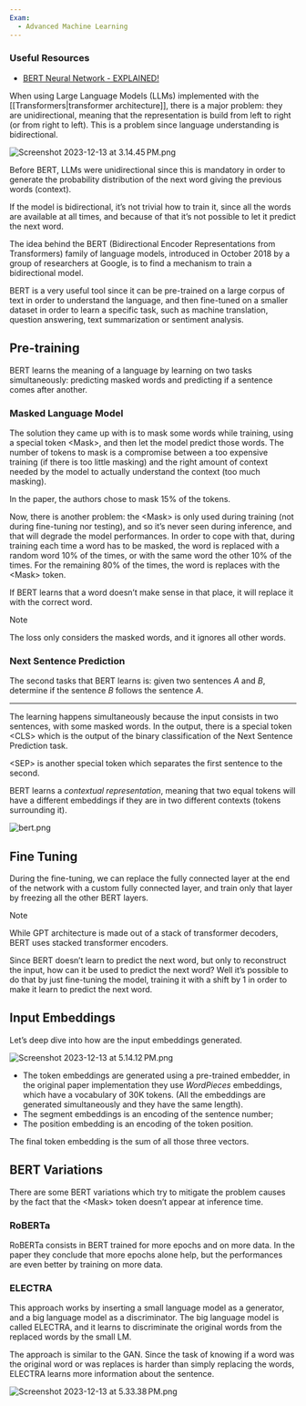 ```yaml
---
Exam:
  - Advanced Machine Learning
---
```


### Useful Resources
- [BERT Neural Network - EXPLAINED!](https://www.youtube.com/watch?v=xI0HHN5XKDo)

When using Large Language Models (LLMs) implemented with the [[Transformers|transformer architecture]], there is a major problem: they are unidirectional, meaning that the representation is build from left to right (or from right to left). This is a problem since language understanding is bidirectional.

![Screenshot 2023-12-13 at 3.14.45 PM.png](Screenshot_2023-12-13_at_3.14.45_PM.png)

Before BERT, LLMs were unidirectional since this is mandatory in order to generate the probability distribution of the next word giving the previous words (context).

If the model is bidirectional, it’s not trivial how to train it, since all the words are available at all times, and because of that it’s not possible to let it predict the next word.

The idea behind the BERT (Bidirectional Encoder Representations from Transformers)  family of language models, introduced in October 2018 by a group of researchers at Google, is to find a mechanism to train a bidirectional model.

BERT is a very useful tool since it can be pre-trained on a large corpus of text in order to understand the language, and then fine-tuned on a smaller dataset in order to learn a specific task, such as machine translation, question answering, text summarization or sentiment analysis.

## Pre-training

BERT learns the meaning of a language by learning on two tasks simultaneously: predicting masked words and predicting if a sentence comes after another.

### Masked Language Model

The solution they came up with is to mask some words while training, using a special token $\text{<Mask>}$, and then let the model predict those words. The number of tokens to mask is a compromise between a too expensive training (if there is too little masking) and the right amount of context needed by the model to actually understand the context (too much masking).

In the paper, the authors chose to mask $15\%$ of the tokens. 

Now, there is another problem: the $\text{<Mask>}$ is only used during training (not during fine-tuning nor testing), and so it’s never seen during inference, and that will degrade the model performances. In order to cope with that, during training each time a word has to be masked, the word is replaced with a random word $10\%$ of the times, or with the same word the other $10\%$ of the times. For the remaining $80\%$ of the times, the word is replaces with the $\text{<Mask>}$ token.

If BERT learns that a word doesn’t make sense in that place, it will replace it with the correct word.

>[!Note]
The loss only considers the masked words, and it ignores all other words.
### Next Sentence Prediction

The second tasks that BERT learns is: given two sentences $A$ and $B$, determine if the  sentence $B$ follows the sentence $A$.

---

The learning happens simultaneously because the input consists in two sentences, with some masked words. In the output, there is a special token $\text{<CLS>}$ which is the output of the binary classification of the Next Sentence Prediction task.

$\text{<SEP>}$ is another special token which separates the first sentence to the second.

BERT learns a *contextual representation*, meaning that two equal tokens will have a different embeddings if they are in two different contexts (tokens surrounding it).

![bert.png](bert.png)

## Fine Tuning

During the fine-tuning, we can replace the fully connected layer at the end of the network with a custom fully connected layer, and train only that layer by freezing all the other BERT layers.

>[!Note]
While GPT architecture is made out of a stack of transformer decoders, BERT uses stacked transformer encoders.

Since BERT doesn’t learn to predict the next word, but only to reconstruct the input, how can it be used to predict the next word? Well it’s possible to do that by just fine-tuning the model, training it with a shift by $1$ in order to make it learn to predict the next word.

## Input Embeddings

Let’s deep dive into how are the input embeddings generated.

![Screenshot 2023-12-13 at 5.14.12 PM.png](Screenshot_2023-12-13_at_5.14.12_PM.png)

- The token embeddings are generated using a pre-trained embedder, in the original paper implementation they use *WordPieces* embeddings, which have a vocabulary of 30K tokens. (All the embeddings are generated simultaneously and they have the same length).
- The segment embeddings is an encoding of the sentence number;
- The position embedding is an encoding of the token position.

The final token embedding is the sum of all those three vectors.

## BERT Variations

There are some BERT variations which try to mitigate the problem causes by the fact that the $\text{<Mask>}$ token doesn’t appear at inference time.

### RoBERTa

RoBERTa consists in BERT trained for more epochs and on more data. In the paper they conclude that more epochs alone help, but the performances are even better by training on more data.

### ELECTRA

This approach works by inserting a small language model as a generator, and a big language model as a discriminator. The big language model is called ELECTRA, and it learns to discriminate the original words from the replaced words by the small LM. 

The approach is similar to the GAN. Since the task of knowing if a word was the original word or was replaces is harder than simply replacing the words, ELECTRA learns more information about the sentence.

![Screenshot 2023-12-13 at 5.33.38 PM.png](Screenshot_2023-12-13_at_5.33.38_PM.png)
